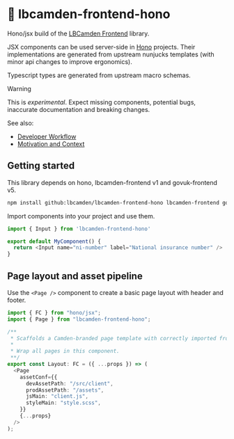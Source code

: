 # 🧪 lbcamden-frontend-hono

Hono/jsx build of the [LBCamden Frontend](https://github.com/LBCamden/lbcamden-frontend) library.

JSX components can be used server-side in [Hono](https://hono.dev/) projects. Their implementations are generated from upstream nunjucks templates (with minor api changes to improve ergonomics).

Typescript types are generated from upstream macro schemas.

> [!WARNING]  
> This is _experimental_. Expect missing components, potential bugs, inaccurate documentation and breaking changes.

See also:

- [Developer Workflow](/docs/development-workflow.md)
- [Motivation and Context](/docs/motivation-and-context.md)

## Getting started

This library depends on hono, lbcamden-frontend v1 and govuk-frontend v5.

```bash
npm install github:lbcamden/lbcamden-frontend-hono lbcamden-frontend govuk-frontend
```

Import components into your project and use them.

```typescript
import { Input } from 'lbcamden-frontend-hono'

export default MyComponent() {
  return <Input name="ni-number" label="National insurance number" />
}
```

## Page layout and asset pipeline

Use the `<Page />` component to create a basic page layout with header and footer.

```typescript
import { FC } from "hono/jsx";
import { Page } from "lbcamden-frontend-hono";

/**
 * Scaffolds a Camden-branded page template with correctly imported frontend js and styling.
 * 
 * Wrap all pages in this component.
 **/
export const Layout: FC = ({ ...props }) => (
  <Page
    assetConf={{
      devAssetPath: "/src/client",
      prodAssetPath: "/assets",
      jsMain: "client.js",
      styleMain: "style.scss",
    }}
    {...props}
  />
);
```
